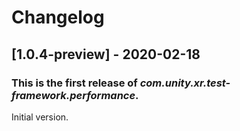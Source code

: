 # Changelog

## [1.0.4-preview] - 2020-02-18

### This is the first release of *com.unity.xr.test-framework.performance*.

Initial version.
